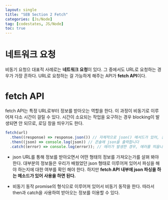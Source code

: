 ```yaml
---
layout: single
title: "SEB Section 2 Fetch"
categories: [Js/Node]
tag: [codestates, JS/Node]
toc: true
---
```


# 네트워크 요청

비동기 요청으 대표적 사례로는 **네트워크 요청**이 있다. 그 중에서도 URL로 요청하는 경우가 가장 흔하다. URL로 요청하는 걸 가능하게 해주는 API가 **fetch API**이다.

# fetch API

fetch API는 특정 URL로부터 정보를 받아오는 역할을 한다. 이 과정이 비동기로 이루어져 다소 시간이 걸릴 수 있다. 시간이 소요되는 작업을 요구하는 경우 blocking이 발생되면 안 되므로, 로딩 창을 띄우기도 한다.

```js
fetch(url)
  .then((response) => response.json()) // 자체적으로 json() 메서드가 있어, 응답을 JSON 형태로 변환시켜서 다음 Promise로 전달합니다
  .then((json) => console.log(json)) // 콘솔에 json을 출력합니다
  .catch((error) => console.log(error)); // 에러가 발생한 경우, 에러를 띄웁니다
```

- json
  URL를 통해 정보를 받아오면서 어떤 형태의 정보를 가져오는가를 살펴 봐야 한다. 대부분의 정보들은 우리가 배웠었던 json 형태로 이루어져 있어서 파싱을 해야 하는지에 대한 여부를 확인 해야 한다. 하지만 **fetch API 내부에 json 파싱을 하는 메소드가 있어 사용을 하면 된다.**

- 비동기 동작
  promise의 형식으로 이루어져 있어서 비동기 동작을 한다. 따라서 then과 catch을 사용하여 받아오는 정보를 이용할 수 있다.
